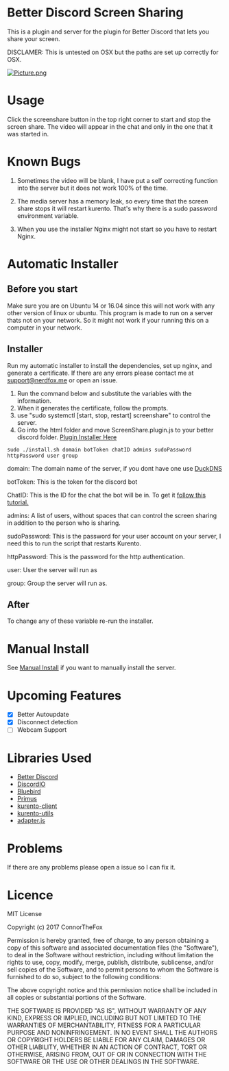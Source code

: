 # Better Discord Screen Sharing

This is a plugin and server for the plugin for Better Discord that lets you share your screen.

DISCLAMER: This is untested on OSX but the paths are set up correctly for OSX.

[![Picture.png](https://s11.postimg.org/4oq3juv4j/Picture.png)](https://postimg.org/image/apnsgxhqn/)

# Usage

Click the screenshare button in the top right corner to start and stop the screen share. The video will appear in the chat and only in the one that it was started in.

# Known Bugs

1. Sometimes the video will be blank, I have put a self correcting function into the server but it does not work 100% of the time.

2. The media server has a memory leak, so every time that the screen share stops it will restart kurento. That's why there is a sudo password environment variable.

3. When you use the installer Nginx might not start so you have to restart Nginx.

# Automatic Installer

## Before you start

Make sure you are on Ubuntu 14 or 16.04 since this will not work with any other version of linux or ubuntu. This program is made to run on a server thats not on your network. So it might not work if your running this on a computer in your network.

## Installer

Run my automatic installer to install the dependencies, set up nginx, and generate a certificate. If there are any errors please contact me at support@nerdfox.me or open an issue.

1. Run the command below and substitute the variables with the information.
2. When it generates the certificate, follow the prompts.
3. use "sudo systemctl [start, stop, restart] screenshare" to control the server.
4. Go into the html folder and move ScreenShare.plugin.js to your better discord folder. [Plugin Installer Here](https://github.com/Bluscream/BetterDiscord/releases/download/3/BetterDiscord.Setup.exe)

`sudo ./install.sh domain botToken chatID admins sudoPassword httpPassword user group`

domain: The domain name of the server, if you dont have one use [DuckDNS](https://www.duckdns.org/)

botToken: This is the token for the discord bot

ChatID: This is the ID for the chat the bot will be in. To get it [follow this tutorial.](https://support.discordapp.com/hc/en-us/articles/206346498-Where-can-I-find-my-server-ID-)

admins: A list of users, without spaces that can control the screen sharing in addition to the person who is sharing.

sudoPassword: This is the password for your user account on your server, I need this to run the script that restarts Kurento.

httpPassword: This is the password for the http authentication.

user: User the server will run as

group: Group the server will run as.

## After

To change any of these variable re-run the installer.

# Manual Install

See [Manual Install](MANUAL.md) if you want to manually install the server.

# Upcoming Features

- [x] Better Autoupdate
- [x] Disconnect detection
- [ ] Webcam Support

# Libraries Used

* [Better Discord](https://github.com/Jiiks/BetterDiscordApp)
* [DiscordIO](https://github.com/izy521/discord.io)
* [Bluebird](https://github.com/petkaantonov/bluebird)
* [Primus](https://github.com/primus/primus)
* [kurento-client](https://github.com/Kurento/kurento-client-js)
* [kurento-utils](https://github.com/Kurento/kurento-utils-js)
* [adapter.js](https://github.com/webrtc/adapter)

# Problems

If there are any problems please open a issue so I can fix it.

# Licence

MIT License

Copyright (c) 2017 ConnorTheFox

Permission is hereby granted, free of charge, to any person obtaining a copy of this software and associated documentation files (the "Software"), to deal in the Software without restriction, including without limitation the rights to use, copy, modify, merge, publish, distribute, sublicense, and/or sell copies of the Software, and to permit persons to whom the Software is furnished to do so, subject to the following conditions:

The above copyright notice and this permission notice shall be included in all copies or substantial portions of the Software.

THE SOFTWARE IS PROVIDED "AS IS", WITHOUT WARRANTY OF ANY KIND, EXPRESS OR IMPLIED, INCLUDING BUT NOT LIMITED TO THE WARRANTIES OF MERCHANTABILITY, FITNESS FOR A PARTICULAR PURPOSE AND NONINFRINGEMENT. IN NO EVENT SHALL THE AUTHORS OR COPYRIGHT HOLDERS BE LIABLE FOR ANY CLAIM, DAMAGES OR OTHER LIABILITY, WHETHER IN AN ACTION OF CONTRACT, TORT OR OTHERWISE, ARISING FROM, OUT OF OR IN CONNECTION WITH THE SOFTWARE OR THE USE OR OTHER DEALINGS IN THE SOFTWARE.
